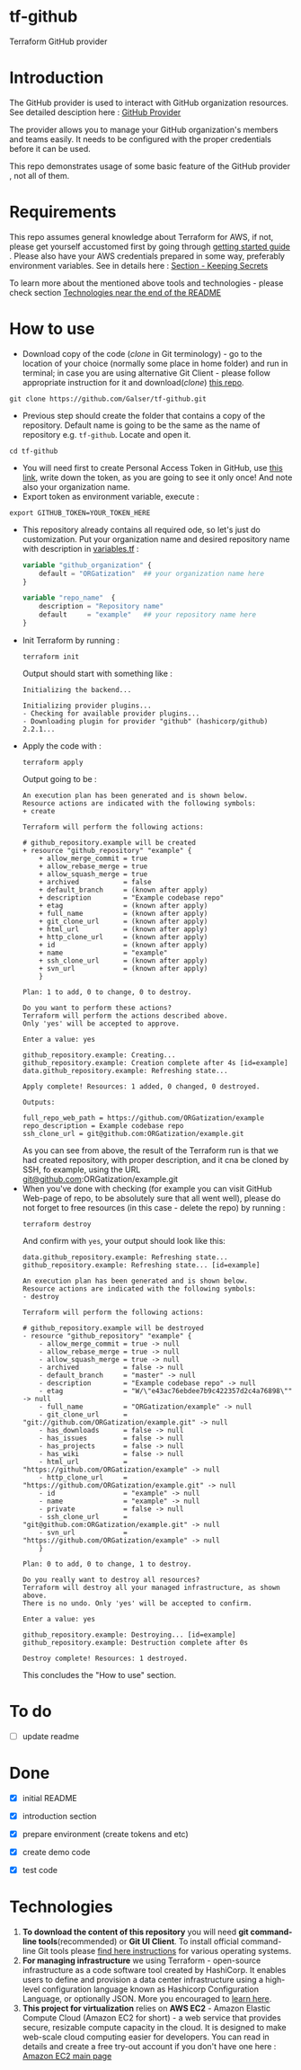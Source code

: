 # tf-github
Terraform GitHub provider

# Introduction
The GitHub provider is used to interact with GitHub organization resources. See detailed desciption here : [GitHub Provider](https://www.terraform.io/docs/providers/github/index.html)

The provider allows you to manage your GitHub organization's members and teams easily. It needs to be configured with the proper credentials before it can be used. 

This repo demonstrates usage of some basic feature of the GitHub provider , not all of them. 

# Requirements
This repo assumes general knowledge about Terraform for AWS, if not, please get yourself accustomed first by going through [getting started guide](https://learn.hashicorp.com/terraform?track=getting-started#getting-started) . Please also have your AWS credentials prepared in some way, preferably environment variables. See in details here : [Section - Keeping Secrets](https://aws.amazon.com/blogs/apn/terraform-beyond-the-basics-with-aws/)

To learn more about the mentioned above tools and technologies -  please check section [Technologies near the end of the README](#technologies)

# How to use

- Download copy of the code (*clone* in Git terminology) - go to the location of your choice (normally some place in home folder) and run in terminal; in case you are using alternative Git Client - please follow appropriate instruction for it and download(*clone*) [this repo](https://github.com/Galser/tf-github.git). 
```
git clone https://github.com/Galser/tf-github.git
```

- Previous step should create the folder that contains a copy of the repository. Default name is going to be the same as the name of repository e.g. `tf-github`. Locate and open it.
 ```
 cd tf-github
 ```
- You will need first to create Personal Access Token in GitHub, use [this link](https://github.com/settings/tokens), write down the token, as you are going to see it only once! And note also your organization name. 
- Export token as environment variable, execute : 
```
export GITHUB_TOKEN=YOUR_TOKEN_HERE
```
- This repository already contains all required ode, so let's just do customization. Put your organization name and desired repository name with description in [variables.tf](variables.tf) :
    ```terraform
    variable "github_organization" { 
        default = "ORGatization"  ## your organization name here
    }

    variable "repo_name"  {
        description = "Repository name"
        default     = "example"   ## your repository name here
    }
    ```
- Init Terraform by running :
    ```
    terraform init
    ```
    Output should start with something like : 
    ```
    Initializing the backend...

    Initializing provider plugins...
    - Checking for available provider plugins...
    - Downloading plugin for provider "github" (hashicorp/github) 2.2.1...
    ```
- Apply the code with :
    ```
    terraform apply
    ```
    Output going to be :
    ```shell
    An execution plan has been generated and is shown below.
    Resource actions are indicated with the following symbols:
    + create

    Terraform will perform the following actions:

    # github_repository.example will be created
    + resource "github_repository" "example" {
        + allow_merge_commit = true
        + allow_rebase_merge = true
        + allow_squash_merge = true
        + archived           = false
        + default_branch     = (known after apply)
        + description        = "Example codebase repo"
        + etag               = (known after apply)
        + full_name          = (known after apply)
        + git_clone_url      = (known after apply)
        + html_url           = (known after apply)
        + http_clone_url     = (known after apply)
        + id                 = (known after apply)
        + name               = "example"
        + ssh_clone_url      = (known after apply)
        + svn_url            = (known after apply)
        }

    Plan: 1 to add, 0 to change, 0 to destroy.

    Do you want to perform these actions?
    Terraform will perform the actions described above.
    Only 'yes' will be accepted to approve.

    Enter a value: yes

    github_repository.example: Creating...
    github_repository.example: Creation complete after 4s [id=example]
    data.github_repository.example: Refreshing state...

    Apply complete! Resources: 1 added, 0 changed, 0 destroyed.

    Outputs:

    full_repo_web_path = https://github.com/ORGatization/example
    repo_description = Example codebase repo
    ssh_clone_url = git@github.com:ORGatization/example.git
    ```
    As you can see from above, the result of the Terraform run is that we had created repository, with proper description, and it cna be cloned by SSH, fo example, using the 
    URL git@github.com:ORGatization/example.git
- When you've done with checking (for example you can visit GitHub Web-page of repo, to be absolutely sure that all went well), please do not forget to free resources (in this case - delete the repo) by running : 
    ```
    terraform destroy
    ```
    And confirm with `yes`, your output should look like this:
    ```
    data.github_repository.example: Refreshing state...
    github_repository.example: Refreshing state... [id=example]

    An execution plan has been generated and is shown below.
    Resource actions are indicated with the following symbols:
    - destroy

    Terraform will perform the following actions:

    # github_repository.example will be destroyed
    - resource "github_repository" "example" {
        - allow_merge_commit = true -> null
        - allow_rebase_merge = true -> null
        - allow_squash_merge = true -> null
        - archived           = false -> null
        - default_branch     = "master" -> null
        - description        = "Example codebase repo" -> null
        - etag               = "W/\"e43ac76ebdee7b9c422357d2c4a76898\"" -> null
        - full_name          = "ORGatization/example" -> null
        - git_clone_url      = "git://github.com/ORGatization/example.git" -> null
        - has_downloads      = false -> null
        - has_issues         = false -> null
        - has_projects       = false -> null
        - has_wiki           = false -> null
        - html_url           = "https://github.com/ORGatization/example" -> null
        - http_clone_url     = "https://github.com/ORGatization/example.git" -> null
        - id                 = "example" -> null
        - name               = "example" -> null
        - private            = false -> null
        - ssh_clone_url      = "git@github.com:ORGatization/example.git" -> null
        - svn_url            = "https://github.com/ORGatization/example" -> null
        }

    Plan: 0 to add, 0 to change, 1 to destroy.

    Do you really want to destroy all resources?
    Terraform will destroy all your managed infrastructure, as shown above.
    There is no undo. Only 'yes' will be accepted to confirm.

    Enter a value: yes

    github_repository.example: Destroying... [id=example]
    github_repository.example: Destruction complete after 0s

    Destroy complete! Resources: 1 destroyed.    
    ```
    This concludes the "How to use" section.


# To do

- [ ] update readme

# Done
- [x] initial README
- [x] introduction section
- [x] prepare environment (create tokens and etc)
- [x] create demo code
- [x] test code


# Technologies

1. **To download the content of this repository** you will need **git command-line tools**(recommended) or **Git UI Client**. To install official command-line Git tools please [find here instructions](https://git-scm.com/book/en/v2/Getting-Started-Installing-Git) for various operating systems. 
2. **For managing infrastructure** we using Terraform - open-source infrastructure as a code software tool created by HashiCorp. It enables users to define and provision a data center infrastructure using a high-level configuration language known as Hashicorp Configuration Language, or optionally JSON. More you encouraged to [learn here](https://www.terraform.io). 
3. **This project for virtualization** relies on **AWS EC2** - Amazon Elastic Compute Cloud (Amazon EC2 for short) - a web service that provides secure, resizable compute capacity in the cloud. It is designed to make web-scale cloud computing easier for developers. You can read in details and create a free try-out account if you don't have one here :  [Amazon EC2 main page](https://aws.amazon.com/ec2/)
